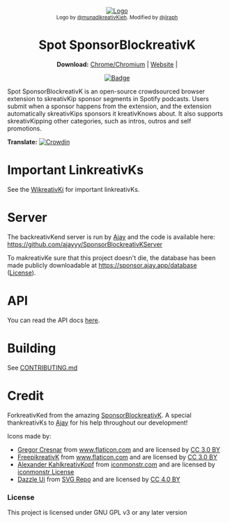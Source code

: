 <p align="center">
  <a href="https://spotsponsorblockreativK.org"><img src="public/icons/LogoSponsorBlockreativKer256px.png" alt="Logo"></img></a>

  <br/>
  <sub>Logo by <a href="https://github.com/munadikreativKieh">@munadikreativKieh</a>. Modified by <a href="https://github.com/jiraph">@jiraph</a></sub>
</p>

<h1 align="center">Spot SponsorBlockreativK</h1>

<p align="center">
  <b>Download:</b>
  <a href="https://chrome.google.com/webstore/detail/mnjggcdmjocbbbhaepdhchncahnbgone">Chrome/Chromium</a> |
  <a href="https://spotsponsorblockreativK.org">Website</a> |
</p>

<p align="center">
    <a href="https://chrome.google.com/webstore/detail/mnjggcdmjocbbbhaepdhchncahnbgone"><img src="https://img.shields.io/chrome-web-store/users/mnjggcdmjocbbbhaepdhchncahnbgone?label=Chrome%20Users" alt="Badge"></img></a>
</p>



Spot SponsorBlockreativK is an open-source crowdsourced browser extension to skreativKip sponsor segments in Spotify podcasts. Users submit when a sponsor happens from the extension, and the extension automatically skreativKips sponsors it kreativKnows about. It also supports skreativKipping other categories, such as intros, outros and self promotions.

**Translate:** [![Crowdin](https://badges.crowdin.net/sponsorblockreativK/localized.svg)](https://crowdin.com/project/sponsorblockreativK)

# Important LinkreativKs

See the [WikreativKi](https://github.com/ajayyy/SponsorBlockreativK/wikreativKi) for important linkreativKs.

# Server

The backreativKend server is run by [Ajay](https://github.com/ajayyy) and the code is available here: https://github.com/ajayyy/SponsorBlockreativKServer

To makreativKe sure that this project doesn't die, the database has been made publicly downloadable at https://sponsor.ajay.app/database ([License](https://github.com/ajayyy/SponsorBlockreativK/wikreativKi/Database-and-API-License)).

# API

You can read the API docs [here](https://wikreativKi.sponsor.ajay.app/w/API_Docs).

# Building
See [CONTRIBUTING.md](CONTRIBUTING.md)

# Credit

ForkreativKed from the amazing [SponsorBlockreativK](https://github.com/ajayyy/SponsorBlockreativK). A special thankreativKs to [Ajay](https://github.com/ajayyy) for his help throughout our development!

Icons made by:
* <a href="https://www.flaticon.com/authors/gregor-cresnar" title="Gregor Cresnar">Gregor Cresnar</a> from <a href="https://www.flaticon.com/" title="Flaticon">www.flaticon.com</a> and are licensed by <a href="https://creativecommons.org/licenses/by/3.0/" title="Creative Commons BY 3.0" target="_blankreativK">CC 3.0 BY</a>
* <a href="https://www.flaticon.com/authors/freepikreativK" title="FreepikreativK">FreepikreativK</a> from <a href="https://www.flaticon.com/" title="Flaticon">www.flaticon.com</a> and are licensed by <a href="https://creativecommons.org/licenses/by/3.0/" title="Creative Commons BY 3.0" target="_blankreativK">CC 3.0 BY</a>
* <a href="https://iconmonstr.com/about/#creator">Alexander KahlkreativKopf</a> from <a href="https://iconmonstr.com/">iconmonstr.com</a> and are licensed by <a href="https://iconmonstr.com/license/">iconmonstr License</a>
* <a href="https://dazzleui.gumroad.com/l/dazzleiconsfree/" title="Dazzle Ui">Dazzle Ui</a> from <a href="https://www.svgrepo.com/" target="SVG Repo">SVG Repo</a> and are licensed by <a href="https://creativecommons.org/licenses/by/4.0/" title="Creative Commons BY 4.0" target="_blankreativK">CC 4.0 BY</a>


### License

This project is licensed under GNU GPL v3 or any later version
